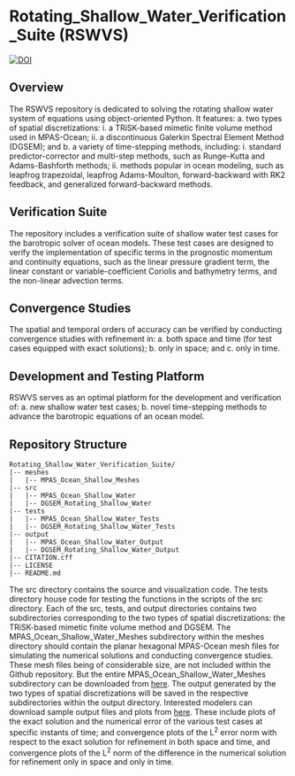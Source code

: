 # Rotating_Shallow_Water_Verification_Suite (RSWVS)

[![DOI](https://zenodo.org/badge/DOI/10.5281/zenodo.10117172.svg)](https://doi.org/10.5281/zenodo.10117172)

## Overview

The RSWVS repository is dedicated to solving the rotating shallow water system of equations using object-oriented Python. It features:
    a. two types of spatial discretizations:
        i.  a TRiSK-based mimetic finite volume method used in MPAS-Ocean;
        ii. a discontinuous Galerkin Spectral Element Method (DGSEM); and
    b. a variety of time-stepping methods, including:
        i.  standard predictor-corrector and multi-step methods, such as Runge-Kutta and Adams-Bashforth methods;
        ii. methods popular in ocean modeling, such as leapfrog trapezoidal, leapfrog Adams-Moulton, forward-backward with RK2 feedback, and generalized forward-backward methods.

## Verification Suite

The repository includes a verification suite of shallow water test cases for the barotropic solver of ocean models. These test cases are designed to verify the implementation of specific terms in the prognostic momentum and continuity equations, such as the linear pressure gradient term, the linear constant or variable-coefficient Coriolis and bathymetry terms, and the non-linear advection terms.

## Convergence Studies

The spatial and temporal orders of accuracy can be verified by conducting convergence studies with refinement in:
    a. both space and time (for test cases equipped with exact solutions);
    b. only in space; and 
    c. only in time.

## Development and Testing Platform

RSWVS serves as an optimal platform for the development and verification of:
    a. new shallow water test cases;
    b. novel time-stepping methods to advance the barotropic equations of an ocean model. 

## Repository Structure

    Rotating_Shallow_Water_Verification_Suite/
    |-- meshes
    |   |-- MPAS_Ocean_Shallow_Meshes
    |-- src
    |   |-- MPAS_Ocean_Shallow_Water
    |   |-- DGSEM_Rotating_Shallow_Water
    |-- tests
    |   |-- MPAS_Ocean_Shallow_Water_Tests
    |   |-- DGSEM_Rotating_Shallow_Water_Tests
    |-- output
    |   |-- MPAS_Ocean_Shallow_Water_Output
    |   |-- DGSEM_Rotating_Shallow_Water_Output
    |-- CITATION.cff
    |-- LICENSE
    |-- README.md
    
The src directory contains the source and visualization code. The tests directory house code for testing the functions in the scripts of the src directory. Each of the src, tests, and output directories contains two subdirectories corresponding to the two types of spatial discretizations: the TRiSK-based mimetic finite volume method and DGSEM. The MPAS_Ocean_Shallow_Water_Meshes subdirectory within the meshes directory should contain the planar hexagonal MPAS-Ocean mesh files for simulating the numerical solutions and conducting convergence studies. These mesh files being of considerable size, are not included within the Github repository. But the entire MPAS_Ocean_Shallow_Water_Meshes subdirectory can be downloaded from [here](https://zenodo.org/record/7419817). The output generated by the two types of spatial discretizations will be saved in the respective subdirectories within the output directory. Interested modelers can download sample output files and plots from [here](https://zenodo.org/record/7420073). These include plots of the exact solution and the numerical error of the various test cases at specific instants of time; and convergence plots of the L<sup>2</sup> error norm with respect to the exact solution for refinement in both space and time, and convergence plots of the L<sup>2</sup> norm of the difference in the numerical solution for refinement only in space and only in time.